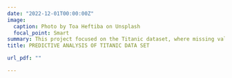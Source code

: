 ```yaml
---
date: "2022-12-01T00:00:00Z"
image:
  caption: Photo by Toa Heftiba on Unsplash
  focal_point: Smart
summary: This project focused on the Titanic dataset, where missing values were imputed using R packages like Amelia and MissForest. Machine learning models like generalized linear model, random forest, and C5.0 were implemented using the Caret package, with the GLM identified as the best model with a training accuracy of 82.15% at a threshold of 0.562 and a test score of 77.75%.
title: PREDICTIVE ANALYSIS OF TITANIC DATA SET

url_pdf: ""

---
```

